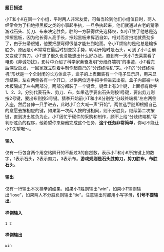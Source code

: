#### 题目描述

小T和小K在同一个小组，平时两人非常友爱，可每当轮到他们小组值日时，两人经常会为了扫地擦黑板之类的小事起争执，一旦争执起来，他们就通过古老的猜拳游戏石头、剪刀、布来决定胜负，胜的一方获得优先选择权，如小T胜了他总是选择擦黑板，因为他长得人高手长，擦起黑板来挥洒自如，相对而言扫地就费劲多了，由于扫帚很短，他要把腰弯得很低才能扫到地面。令小T烦恼的是他总是输多胜少，原因是小K常常在最后时刻变换手势，明明开始时是石头，可到了小T面前又变成了剪刀。小T想了很久也没能想出什么好办法，直到有一天小T去莱蒙看了电影《非诚勿扰》，影片中介绍了科学家秦奋发明“分歧终端机”的事迹，小T看完后深受启发，一回家就立刻着手制作起自己的“分歧终端机”来。小T的“分歧终端机”形状是一个全封闭的长方体盒子，盒子的上表面装有一个电子显示屏，用来显示结果，左右两侧各有一个开口，以供两位选手把手伸进去出招，盒子内部被一块木板隔成了左右两部分，两部分都装了一个键盘，键盘上有3个键，上面标有数字1、2、3，分别代表石头、剪刀、布，如果选手要出石头则按1号键，要出剪刀则按2号键，要出布则按3号键。猜拳开始前小T和小K分别在“分歧终端机”左右两侧入座，然后各伸一只手进去，此时小T会大喊一声“开始”，两位选手随即根据自己的意愿去按相应的键，如果第一次两人按的键相同，则不分胜负，继续第二次按键，直到决出胜负为止。小T因忙于硬件的采购和制作，顾不上给“分歧终端机”写判断胜负的程序，他希望你来帮他完成这个任务，​**这个任务非常简单**​，你可不能让小T失望哦～。

#### 输入

仅有一行包含两个用空格隔开的不超过3的自然数，表示小T和小K所按键上的数字，1表示石头，2表示剪刀，3表示布。​**游戏规则是石头胜剪刀，剪刀胜布，布胜石头**​。

#### 输出

仅有一行输出本次猜拳的结果，如果小T胜则输出“win”，如果小T输则输出“lose”，如果两人不分胜负则输出“tie”。注意输出时都用小写字母，​**引号不要输出**​。

#### 样例输入                

```
1 2
```

#### 样例输出              

```
win
```

